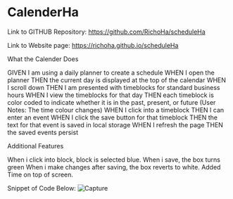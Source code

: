 # CalenderHa

Link to GITHUB Repository:
https://github.com/RichoHa/scheduleHa

Link to Website page:
https://richoha.github.io/scheduleHa


What the Calender Does

GIVEN I am using a daily planner to create a schedule
WHEN I open the planner
THEN the current day is displayed at the top of the calendar
WHEN I scroll down
THEN I am presented with timeblocks for standard business hours
WHEN I view the timeblocks for that day
THEN each timeblock is color coded to indicate whether it is in the past, present, or future 
(User Notes: The time colour changes)
WHEN I click into a timeblock
THEN I can enter an event
WHEN I click the save button for that timeblock
THEN the text for that event is saved in local storage
WHEN I refresh the page
THEN the saved events persist

Additional Features 

When i click into block, block is selected blue.
When i save, the box turns green
When i make changes after saving, the box reverts to white.
Added Time on top of screen.

Snippet of Code Below:
![Capture](https://user-images.githubusercontent.com/76611103/114290243-afd7a900-9ab0-11eb-91b5-d202ea209df2.PNG)
